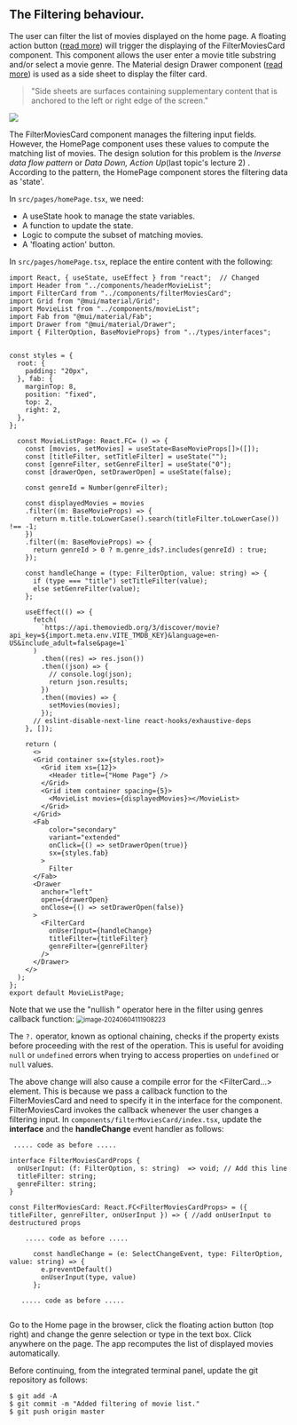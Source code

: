 ## The Filtering behaviour.

The user can filter the list of movies displayed on the home page. A floating action button ([read more](https://material-ui.com/components/floating-action-button/)) will trigger the displaying of the FilterMoviesCard component. This component allows the user enter a movie title substring and/or select a movie genre. The Material design Drawer component ([read more](https://material-ui.com/components/drawers/)) is used as a side sheet to display the filter card.

>"Side sheets are surfaces containing supplementary content that is anchored to the left or right edge of the screen."

![][filtering]

The FilterMoviesCard component manages the filtering input fields. However, the HomePage component uses these values to compute the matching list of movies. The design solution for this problem is the *Inverse data flow pattern* or *Data Down, Action Up*(last topic's lecture 2) . According to the pattern, the HomePage component stores the filtering data as 'state'.

In `src/pages/homePage.tsx`, we need:

+ A useState hook to manage the state variables.
+ A function to update the state.
+ Logic to compute the subset of matching movies.
+ A 'floating action' button.

In `src/pages/homePage.tsx`, replace the entire content with the following:
~~~tsx
import React, { useState, useEffect } from "react";  // Changed
import Header from "../components/headerMovieList";
import FilterCard from "../components/filterMoviesCard";
import Grid from "@mui/material/Grid";
import MovieList from "../components/movieList";
import Fab from "@mui/material/Fab";
import Drawer from "@mui/material/Drawer";
import { FilterOption, BaseMovieProps} from "../types/interfaces";

 
const styles = {
  root: {
    padding: "20px",
  }, fab: {
    marginTop: 8,
    position: "fixed",
    top: 2,
    right: 2,
  },
};

  const MovieListPage: React.FC= () => {
    const [movies, setMovies] = useState<BaseMovieProps[]>([]);
    const [titleFilter, setTitleFilter] = useState("");
    const [genreFilter, setGenreFilter] = useState("0");
    const [drawerOpen, setDrawerOpen] = useState(false);

    const genreId = Number(genreFilter);

    const displayedMovies = movies
    .filter((m: BaseMovieProps) => {
      return m.title.toLowerCase().search(titleFilter.toLowerCase()) !== -1;
    })
    .filter((m: BaseMovieProps) => {
      return genreId > 0 ? m.genre_ids?.includes(genreId) : true;
    });

    const handleChange = (type: FilterOption, value: string) => {
      if (type === "title") setTitleFilter(value);
      else setGenreFilter(value);
    };

    useEffect(() => {
      fetch(
        `https://api.themoviedb.org/3/discover/movie?api_key=${import.meta.env.VITE_TMDB_KEY}&language=en-US&include_adult=false&page=1`
      )
        .then((res) => res.json())
        .then((json) => {
          // console.log(json);
          return json.results;
        })
        .then((movies) => {
          setMovies(movies);
        });
      // eslint-disable-next-line react-hooks/exhaustive-deps
    }, []);
    
    return (
      <>
      <Grid container sx={styles.root}>
        <Grid item xs={12}>
          <Header title={"Home Page"} />
        </Grid>
        <Grid item container spacing={5}>
          <MovieList movies={displayedMovies}></MovieList>
        </Grid>
      </Grid>
      <Fab
          color="secondary"
          variant="extended"
          onClick={() => setDrawerOpen(true)}
          sx={styles.fab}
        >
          Filter
      </Fab>
      <Drawer
        anchor="left"
        open={drawerOpen}
        onClose={() => setDrawerOpen(false)}
      >
        <FilterCard
          onUserInput={handleChange}
          titleFilter={titleFilter}
          genreFilter={genreFilter}
        />
      </Drawer>
    </>
  );
};
export default MovieListPage;
~~~
Note that we use the "nullish " operator here in the filter using genres callback function:
<img src="./img/image-20240604111908223.png" alt="image-20240604111908223" style="zoom:80%;" />

The `?.` operator, known as optional chaining, checks if the property exists before proceeding with the rest of the operation. This is useful for avoiding `null` or `undefined` errors when trying to access properties on `undefined` or `null` values.

 The above change will also cause a compile error for the <FilterCard...> element. This is because we pass a callback function to the FilterMoviesCard and need to specify it in the interface for the component. FilterMoviesCard invokes the callback whenever the user changes a filtering input. In `components/filterMoviesCard/index.tsx`, update the **interface** and the **handleChange** event handler as follows:

~~~tsx
 ..... code as before .....

interface FilterMoviesCardProps {
  onUserInput: (f: FilterOption, s: string)  => void; // Add this line
  titleFilter: string;
  genreFilter: string;
}

const FilterMoviesCard: React.FC<FilterMoviesCardProps> = ({ titleFilter, genreFilter, onUserInput }) => { //add onUserInput to destructured props 

    ..... code as before .....

      const handleChange = (e: SelectChangeEvent, type: FilterOption, value: string) => {
        e.preventDefault()
        onUserInput(type, value)
      };

   ..... code as before .....
   
~~~

Go to the Home page in the browser, click the floating action button (top right) and change the genre selection or type in the text box. Click anywhere on the page. The app recomputes the list of displayed movies automatically.

Before continuing, from the integrated terminal panel, update the git repository as follows:
~~~
$ git add -A
$ git commit -m "Added filtering of movie list."
$ git push origin master
~~~

[filtering]: ./img/filtering.png